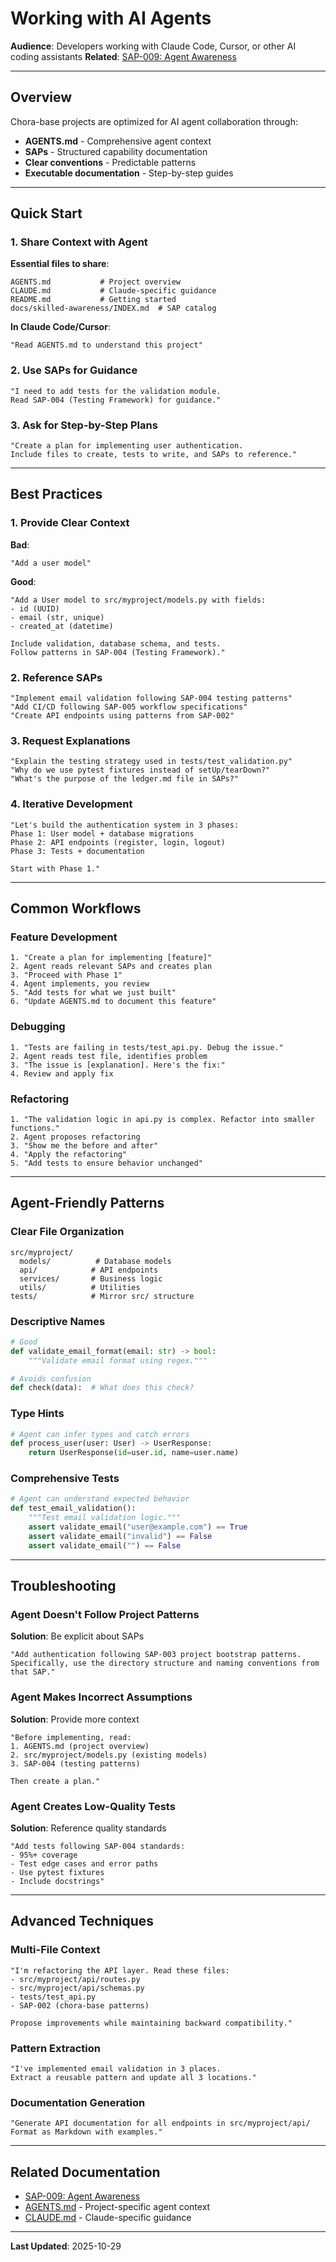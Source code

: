 # Working with AI Agents

**Audience**: Developers working with Claude Code, Cursor, or other AI coding assistants
**Related**: [SAP-009: Agent Awareness](../../skilled-awareness/agent-awareness/)

---

## Overview

Chora-base projects are optimized for AI agent collaboration through:
- **AGENTS.md** - Comprehensive agent context
- **SAPs** - Structured capability documentation
- **Clear conventions** - Predictable patterns
- **Executable documentation** - Step-by-step guides

---

## Quick Start

### 1. Share Context with Agent

**Essential files to share**:
```
AGENTS.md           # Project overview
CLAUDE.md           # Claude-specific guidance
README.md           # Getting started
docs/skilled-awareness/INDEX.md  # SAP catalog
```

**In Claude Code/Cursor**:
```
"Read AGENTS.md to understand this project"
```

### 2. Use SAPs for Guidance

```
"I need to add tests for the validation module.
Read SAP-004 (Testing Framework) for guidance."
```

### 3. Ask for Step-by-Step Plans

```
"Create a plan for implementing user authentication.
Include files to create, tests to write, and SAPs to reference."
```

---

## Best Practices

### 1. Provide Clear Context

**Bad**:
```
"Add a user model"
```

**Good**:
```
"Add a User model to src/myproject/models.py with fields:
- id (UUID)
- email (str, unique)
- created_at (datetime)

Include validation, database schema, and tests.
Follow patterns in SAP-004 (Testing Framework)."
```

### 2. Reference SAPs

```
"Implement email validation following SAP-004 testing patterns"
"Add CI/CD following SAP-005 workflow specifications"
"Create API endpoints using patterns from SAP-002"
```

### 3. Request Explanations

```
"Explain the testing strategy used in tests/test_validation.py"
"Why do we use pytest fixtures instead of setUp/tearDown?"
"What's the purpose of the ledger.md file in SAPs?"
```

### 4. Iterative Development

```
"Let's build the authentication system in 3 phases:
Phase 1: User model + database migrations
Phase 2: API endpoints (register, login, logout)
Phase 3: Tests + documentation

Start with Phase 1."
```

---

## Common Workflows

### Feature Development

```
1. "Create a plan for implementing [feature]"
2. Agent reads relevant SAPs and creates plan
3. "Proceed with Phase 1"
4. Agent implements, you review
5. "Add tests for what we just built"
6. "Update AGENTS.md to document this feature"
```

### Debugging

```
1. "Tests are failing in tests/test_api.py. Debug the issue."
2. Agent reads test file, identifies problem
3. "The issue is [explanation]. Here's the fix:"
4. Review and apply fix
```

### Refactoring

```
1. "The validation logic in api.py is complex. Refactor into smaller functions."
2. Agent proposes refactoring
3. "Show me the before and after"
4. "Apply the refactoring"
5. "Add tests to ensure behavior unchanged"
```

---

## Agent-Friendly Patterns

### Clear File Organization
```
src/myproject/
  models/          # Database models
  api/            # API endpoints
  services/       # Business logic
  utils/          # Utilities
tests/            # Mirror src/ structure
```

### Descriptive Names
```python
# Good
def validate_email_format(email: str) -> bool:
    """Validate email format using regex."""

# Avoids confusion
def check(data):  # What does this check?
```

### Type Hints
```python
# Agent can infer types and catch errors
def process_user(user: User) -> UserResponse:
    return UserResponse(id=user.id, name=user.name)
```

### Comprehensive Tests
```python
# Agent can understand expected behavior
def test_email_validation():
    """Test email validation logic."""
    assert validate_email("user@example.com") == True
    assert validate_email("invalid") == False
    assert validate_email("") == False
```

---

## Troubleshooting

### Agent Doesn't Follow Project Patterns

**Solution**: Be explicit about SAPs
```
"Add authentication following SAP-003 project bootstrap patterns.
Specifically, use the directory structure and naming conventions from that SAP."
```

### Agent Makes Incorrect Assumptions

**Solution**: Provide more context
```
"Before implementing, read:
1. AGENTS.md (project overview)
2. src/myproject/models.py (existing models)
3. SAP-004 (testing patterns)

Then create a plan."
```

### Agent Creates Low-Quality Tests

**Solution**: Reference quality standards
```
"Add tests following SAP-004 standards:
- 95%+ coverage
- Test edge cases and error paths
- Use pytest fixtures
- Include docstrings"
```

---

## Advanced Techniques

### Multi-File Context

```
"I'm refactoring the API layer. Read these files:
- src/myproject/api/routes.py
- src/myproject/api/schemas.py
- tests/test_api.py
- SAP-002 (chora-base patterns)

Propose improvements while maintaining backward compatibility."
```

### Pattern Extraction

```
"I've implemented email validation in 3 places.
Extract a reusable pattern and update all 3 locations."
```

### Documentation Generation

```
"Generate API documentation for all endpoints in src/myproject/api/
Format as Markdown with examples."
```

---

## Related Documentation

- [SAP-009: Agent Awareness](../../skilled-awareness/agent-awareness/)
- [AGENTS.md](../../../../AGENTS.md) - Project-specific agent context
- [CLAUDE.md](../../../../CLAUDE.md) - Claude-specific guidance

---

**Last Updated**: 2025-10-29
